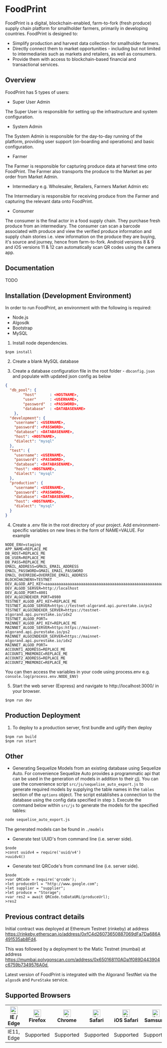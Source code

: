 # FoodPrint
FoodPrint is a digital, blockchain-enabled, farm-to-fork (fresh produce) supply chain platform for smallholder farmers, primarily in developing countries. 
FoodPrint is designed to:
- Simplify production and harvest data collection for smallholder farmers.
- Directly connect them to market opportunities - including but not limited to intermediaries such as markets and retailers, as well as consumers.
- Provide them with access to blockchain-based financial and transactional services.

## Overview
FoodPrint has 5 types of users:
- Super User Admin

The Super User is responsible for setting up the infrastructure and system configuration.

- System Admin

The System Admin is responsible for the day-to-day running of the platform, providing user support (on-boarding and operations) and basic configuration.

- Farmer

The Farmer is responsible for capturing produce data at harvest time onto FoodPrint. The Farmer also transports the produce to the Market as per order from Market Admin.

- Intermediary e.g. Wholesaler, Retailers, Farmers Market Admin etc

The Intermediary is responsible for receiving produce from the Farmer and capturing the relevant data onto FoodPrint.

- Consumer

The consumer is the final actor in a food supply chain. They purchase fresh produce from an intermediary. The consumer can scan a barcode associated with produce and view the verified produce information and supply chain stories i.e. view information on the produce they are buying, it's source and journey, hence from farm-to-fork. Android versions 8 & 9 and iOS versions 11 & 12 can automatically scan QR codes using the camera app. 

## Documentation
TODO

## Installation (Development Environment)
In order to run FoodPrint, an environment with the following is required:

- Node.js
- Algosdk
- Bootstrap
- MySQL

1. Install node dependencies.
```
$npm install
```

2. Create a blank MySQL database

3. Create a database configuration file in the root folder - `dbconfig.json` and populate with updated json config as below

```json
{
  "db_pool": {
        "host"      : <HOSTNAME>,
        "user"      : <USERNAME>,
        "password"  : <PASSWORD>,
        "database"  : <DATABASENAME>
    },
  "development": {
    "username": <USERNAME>,
    "password": <PASSWORD>,
    "database": <DATABASENAME>,
    "host": <HOSTNAME>,
    "dialect": "mysql"
  },
  "test": {
    "username": <USERNAME>,
    "password": <PASSWORD>,
    "database": <DATABASENAME>,
    "host": <HOSTNAME>,
    "dialect": "mysql"
  },
  "production": {
    "username": <USERNAME>,
    "password": <PASSWORD>,
    "database": <DATABASENAME>,
    "host": <HOSTNAME>,
    "dialect": "mysql"
  }
}
```

4. Create a .env file in the root directory of your project. Add environment-specific variables on new lines in the form of NAME=VALUE. For example

```
NODE_ENV=staging
APP_NAME=REPLACE_ME
DB_HOST=REPLACE_ME
DB_USER=REPLACE_ME
DB_PASS=REPLACE_ME
EMAIL_ADDRESS=GMAIL_EMAIL_ADDRESS
EMAIL_PASSWORD=GMAIL_EMAIL_PASSWORD
EMAIL_OVERRIDE=OVERRIDE_EMAIL_ADDRESS
BLOCKCHAINENV=TESTNET
DEV_ALGOD_API_KEY=aaaaaaaaaaaaaaaaaaaaaaaaaaaaaaaaaaaaaaaaaaaaaaaaaaaaaaaaaaaaaaaa
DEV_ALGOD_SERVER=http://localhost
DEV_ALGOD_PORT=4001
DEV_ALGOINDEXER_PORT=8980
TESTNET_ALGOD_API_KEY=REPLACE_ME
TESTNET_ALGOD_SERVER=https://testnet-algorand.api.purestake.io/ps2
TESTNET_ALGOINDEXER_SERVER=https://testnet-algorand.api.purestake.io/idx2
TESTNET_ALGOD_PORT=
MAINNET_ALGOD_API_KEY=REPLACE_ME
MAINNET_ALGOD_SERVER=https:https://mainnet-algorand.api.purestake.io/ps2
MAINNET_ALGOINDEXER_SERVER=https://mainnet-algorand.api.purestake.io/idx2
MAINNET_ALGOD_PORT=
ACCOUNT1_ADDRESS=REPLACE_ME
ACCOUNT1_MNEMONIC=REPLACE_ME
ACCOUNT2_ADDRESS=REPLACE_ME
ACCOUNT2_MNEMONIC=REPLACE_ME
```

You can then access the variables in your code using process.env e.g. `console.log(process.env.NODE_ENV)`
    
5. Start the web server (Express) and navigate to http://localhost:3000/ in your browser.
```
$npm run dev
```

## Production Deployment
1. To deploy to a production server, first bundle and uglify then deploy
```
$npm run build
$npm run start
```

## Other

- Generating Sequelize Models from an existing database using Sequelize Auto.
For convenience Sequelize Auto provides a programmatic api that can be used in the generation of models in addition to 
their [cli](https://github.com/sequelize/sequelize-auto). You can use the convenience script 
`src/js/sequelise_auto_export.js` to generate required models by supplying the table names in the `tables` section of 
the `options` object. The script establishes a connection to the database using the config data specified in step `3`.
Execute the command below within `src/js` to generate the models for the specified tables:
```bash
node sequelise_auto_export.js
```

The generated models can be found in `./models`


- Generate test UUID's from command line (i.e. server side). 
```
$node
>const uuidv4 = require('uuid/v4')
>uuidv4()
```

- Generate test QRCode's from command line (i.e. server side). 
```
$node
>var QRCode = require('qrcode');
>let produceUrl = "http://www.google.com";
>let supplier = "supplier";
>let produce = "Storage";
>var res2 = await QRCode.toDataURL(produceUrl);
>res2
```


## Previous contract details
Initial contract was deployed at Ethereum Testnet (rinkeby) at address https://rinkeby.etherscan.io/address/0xfC4d26073650887069dFa7Da686A491535ab8Fd4.

This was followed by a deployment to the Matic Testnet (mumbai) at address https://mumbai.polygonscan.com/address/0x650168110ADa1f089D443904c6759b7349576A0d,

Latest version of FoodPrint is integrated with the Algorand TestNet via the `algosdk` and `PureStake` service.

## Supported Browsers

| [<img src="https://raw.githubusercontent.com/alrra/browser-logos/master/src/edge/edge_48x48.png" alt="IE / Edge" width="24px" height="24px" />](http://godban.github.io/browsers-support-badges/)</br>IE / Edge | [<img src="https://raw.githubusercontent.com/alrra/browser-logos/master/src/firefox/firefox_48x48.png" alt="Firefox" width="24px" height="24px" />](http://godban.github.io/browsers-support-badges/)</br>Firefox | [<img src="https://raw.githubusercontent.com/alrra/browser-logos/master/src/chrome/chrome_48x48.png" alt="Chrome" width="24px" height="24px" />](http://godban.github.io/browsers-support-badges/)</br>Chrome | [<img src="https://raw.githubusercontent.com/alrra/browser-logos/master/src/safari/safari_48x48.png" alt="Safari" width="24px" height="24px" />](http://godban.github.io/browsers-support-badges/)</br>Safari | [<img src="https://raw.githubusercontent.com/alrra/browser-logos/master/src/safari-ios/safari-ios_48x48.png" alt="iOS Safari" width="24px" height="24px" />](http://godban.github.io/browsers-support-badges/)</br>iOS Safari | [<img src="https://raw.githubusercontent.com/alrra/browser-logos/master/src/samsung-internet/samsung-internet_48x48.png" alt="Samsung" width="24px" height="24px" />](http://godban.github.io/browsers-support-badges/)</br>Samsung | [<img src="https://raw.githubusercontent.com/alrra/browser-logos/master/src/opera/opera_48x48.png" alt="Opera" width="24px" height="24px" />](http://godban.github.io/browsers-support-badges/)</br>Opera |
| --------- | --------- | --------- | --------- | --------- | --------- | --------- |
| IE11, Edge| Supported| Supported| Supported| Supported| Supported| Supported
